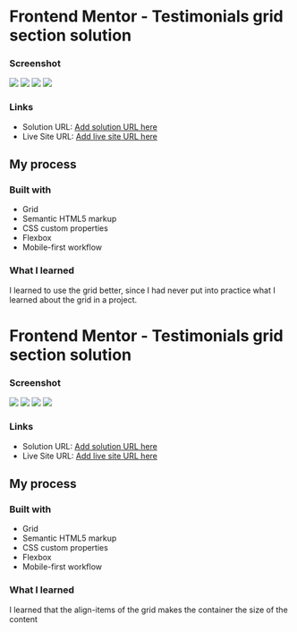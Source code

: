 # Frontend Mentor - Testimonials grid section solution

### Screenshot

![](./screenshots/desktop.jpg)
![](./screenshots/part%201.PNG)
![](./screenshots/part%202.PNG)
![](./screenshots/part%203.PNG)

### Links

- Solution URL: [Add solution URL here]()
- Live Site URL: [Add live site URL here]()

## My process


### Built with
- Grid
- Semantic HTML5 markup
- CSS custom properties
- Flexbox
- Mobile-first workflow

### What I learned


I learned to use the grid better, since I had never put into practice what I learned about the grid in a project.
# Frontend Mentor - Testimonials grid section solution

### Screenshot

![](./screenshots/desktop.PNG)
![](./screenshots/part%201.PNG)
![](./screenshots/part%202.PNG)
![](./screenshots/part%203.PNG)

### Links

- Solution URL: [Add solution URL here]()
- Live Site URL: [Add live site URL here]()

## My process


### Built with
- Grid
- Semantic HTML5 markup
- CSS custom properties
- Flexbox
- Mobile-first workflow

### What I learned

I learned that the align-items of the grid makes the container the size of the content
